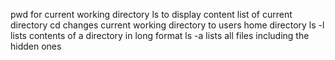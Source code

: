 pwd for current working directory
ls to display content list of current directory
cd changes current working directory to users home directory
ls -l lists contents of a directory in long format
ls -a lists all files including the hidden ones

